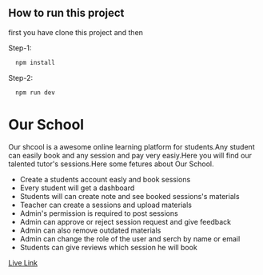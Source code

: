 ## How to run this project
first you have clone this project and then

Step-1:
```bash
  npm install
```
Step-2:
```bash
  npm run dev
```
# Our School

Our shcool is a awesome online learning platform for students.Any student can easily book and any session and pay very easiy.Here you will find our talented tutor's sessions.Here some fetures about Our School.

- Create a students account easly and book sessions
- Every student will get a dashboard
- Students will can create note and see booked sessions's materials
- Teacher can create a sessions and upload materials
- Admin's permission is required to post sessions 
- Admin can approve or reject session request and give feedback
- Admin can also remove outdated materials
- Admin can change the role of the user and serch by name or email 
- Students can give reviews which session he will book 


[Live Link](https://sm-ourschool.netlify.app/)

